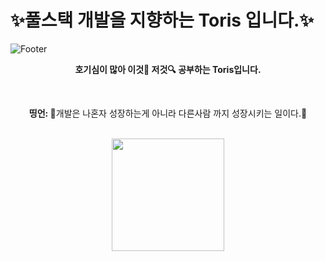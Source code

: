 # ✨풀스택 개발을 지향하는 Toris 입니다.✨
![Footer](https://capsule-render.vercel.app/api?type=waving&color=auto&height=200&section=footer&text=Toris&fontSize=90)
<p align="center"><strong> 
    호기심이 많아 이것🔎 저것🔍 공부하는 Toris입니다.
</strong></p>
</br>
<p align="center">
       <b>띵언: </b> 
        🎉개발은 나혼자 성장하는게 아니라 다른사람 까지 성장시키는 일이다.🎉
</p>
</br>
<div align="center">
<a href="https://github.com/toris-dev"><img style="height:180px" src="https://github-readme-stats.vercel.app/api/top-langs/?username=toris-dev&layout=compact&theme=nord&hide_border=true" /></a> 
</div>
